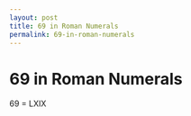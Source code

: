 ```yaml
---
layout: post
title: 69 in Roman Numerals
permalink: 69-in-roman-numerals
---
```


# 69 in Roman Numerals

69 = LXIX
